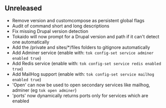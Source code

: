 ## Unreleased

- Remove version and customcompose as persistent global flags
- Audit of command short and long descriptions
- Fix missing Drupal version detection
- Tokaido will now prompt for a Drupal version and path if it can't detect one automatically
- Add the /private and sites/*/files folders to gitignore automatically
- Add Adminer service (enable with: `tok config-set service adminer enabled true`) 
- Add Redis service (enable with: `tok config-set service redis enabled true`)
- Add MailHog support (enable with: `tok config-set service mailhog enabled true`)
- 'Open' can now be used to open secondary services like mailhog, adminer (eg `tok open adminer`)
- 'ports' now dynamically returns ports only for services which are enabled
